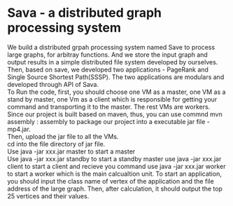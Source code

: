 # Sava - a distributed graph processing system
We build a distributed grpah processing system named Save to process large
graphs, for arbitray functions. And we store the input graph and output results 
in a simple distributed file system developed by ourselves. <br>
Then, based on save, we developed two applications - PageRank and Single Source 
Shortest Path(SSSP). The two applications are modulars and developed through API
of Sava.<br>
To Run the code, first, you should choose one VM as a master, one VM as a stand 
by master, one Vm as a client which is responsible for getting your command and 
transporting it to the master. The rest VMs are workers.<br>
Since our project is built based on maven, thus, you can use commnd mvn assembly
: assembly to package our project into a executable jar file - mp4.jar.<br>
Then, upload the jar file to all the VMs. <br>
cd into the file directory of jar file. <br>
Use java -jar xxx.jar master to start a master<br>
Use java -jar xxx.jar standby to start a standby master
use java -jar xxx.jar client to start a client and recieve you command
use java -jar xxx.jar worker to start a worker which is the main calcualtion 
unit.
To start an application, you should input the class name of vertex of the 
application and the file address of the large graph.
Then, after calculation, it should output the top 25 vertices and their values.
